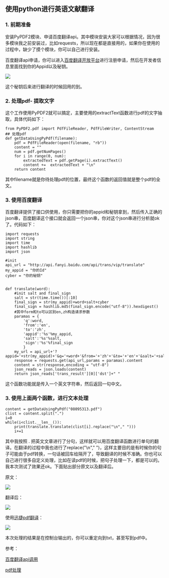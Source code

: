 ## 使用python进行英语文献翻译

### 1. 前期准备  

安装PyPDF2模块、申请百度翻译api。其中模块安装大家可以根据情况，因为很多模块我之前安装过，比如requests，所以现在都是直接用的，如果你在使用的过程中，缺少了摸个模块，你可以自己进行安装。  

百度翻译api申请，你可以进入[百度翻译开放平台](http://api.fanyi.baidu.com/api/trans/product/index)进行注册申请，然后在开发者信息里面找到你的Appid以及秘钥。  

![](https://i.imgur.com/O3ZCAhr.png)  

这个秘钥后来进行翻译的时候回用的到。  

### 2. 处理pdf- 提取文字  

这个工作使用PyPDF2就可以搞定，主要使用的extractText函数进行pdf的文字抽取，具体代码如下：  

	from PyPDF2.pdf import PdfFileReader, PdfFileWriter, ContentStream
	## 处理pdf
	def getDataUsingPyPdf(filename):  
	    pdf = PdfFileReader(open(filename, "rb"))  
	    content = ""  
	    num = pdf.getNumPages()
	    for i in range(0, num):  
	        extractedText = pdf.getPage(i).extractText()
	        content +=  extractedText + "\n"  
	    return content  

其中filename就是你待处理pdf的位置，最终这个函数的返回值就是整个pdf的全文。  

### 3. 使用百度翻译 

百度翻译提供了接口供使用，你只需要把你的appid和秘钥拿到，然后传入正确的json串，百度翻译这个接口就会返回一个json串，你对这个json串进行分析就ok了。代码如下：  

	import requests
	import string
	import time
	import hashlib
	import json
	 
	#init
	api_url = "http://api.fanyi.baidu.com/api/trans/vip/translate"
	my_appid = "你的Id"
	cyber = "你的秘钥"

	 
	def translate(word):
	    #init salt and final_sign
	    salt = str(time.time())[:10]
	    final_sign = str(my_appid)+word+salt+cyber
	    final_sign = hashlib.md5(final_sign.encode("utf-8")).hexdigest()
	    #其中form和to可以区别en,zh构造请求参数
	    paramas = {
	        'q':word,
	        'from':'en',
	        'to':'zh',
	        'appid':'%s'%my_appid,
	        'salt':'%s'%salt,
	        'sign':'%s'%final_sign
	        }
	    my_url = api_url+'?appid='+str(my_appid)+'&q='+word+'&from='+'zh'+'&to='+'en'+'&salt='+salt+'&sign='+final_sign
	    response = requests.get(api_url,params = paramas).content
	    content = str(response,encoding = "utf-8")
	    json_reads = json.loads(content)
	    return json_reads['trans_result'][0]['dst']+" "  

这个函数功能就是传入一个英文字符串，然后返回一句中文。  

### 3. 使用上面两个函数，进行文本处理  

	content = getDataUsingPyPdf("08095313.pdf")
	clist = content.split(".")
	i=0
	while(i<clist.__len__()):
	    print(translate.translate(clist[i].replace("\n"," ")))
	    i+=1  

其中我按照 . 把英文文章进行了分句，这样就可以用百度翻译函数进行单句的翻译。在翻译的过程中我也进行了replace("\n"," ")，这样主要目的是有时候你的句子可能由于pdf转换，一句话被回车给隔开了，导致翻译的时候不准确。你也可以自己进行很多自定义处理，比如在读pdf的时候，把句子处理一下，都是可以的。我本次测试了效果还ok。下面贴出部分原文以及翻译后。  

原文：  

![](https://i.imgur.com/aC91tqZ.png)  

翻译后：  

![](https://i.imgur.com/YWrBUGs.png)

使用[迅捷pdf翻译](http://app.xunjiepdf.com/fanyi)：

![](https://i.imgur.com/Qf1Ieag.png)  

本次处理的结果是在控制台输出的，你可以重定向到txt，甚至写到pdf中。  

参考：  

[百度翻译api调用](https://blog.csdn.net/mr_guo_lei/article/details/78617669)

[pdf处理](https://blog.csdn.net/cheany/article/details/79109903)
